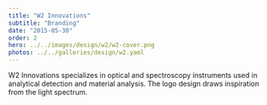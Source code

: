 ```yaml
---
title: "W2 Innovations"
subtitle: "Branding"
date: "2015-05-30"
order: 2
hero: ../../images/design/w2/w2-cover.png
photos: ../../galleries/design/w2.yaml
---
```


W2 Innovations specializes in optical and spectroscopy instruments used in analytical detection and material analysis. The logo design draws inspiration from the light spectrum.